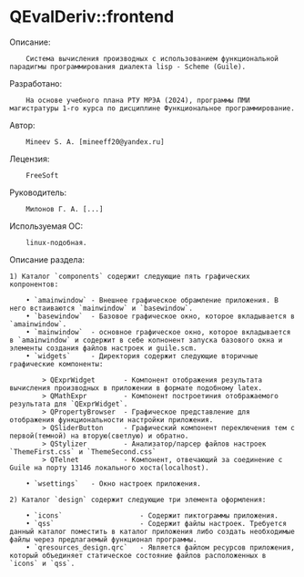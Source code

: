 # QEvalDeriv::frontend

Описание:

		Система вычисления производных с использованием функциональной парадигмы программирования диалекта lisp - Scheme (Guile).

Разработано: 

		На основе учебного плана РТУ МРЭА (2024), программы ПМИ магистратуры 1-го курса по дисциплине Функциональное программирование.

Автор:
		
		Mineev S. A. [mineeff20@yandex.ru]

Лецензия:

		FreeSoft

Руководитель: 

		Милонов Г. А. [...]
		
Используемая ОС:
		
		linux-подобная.

Описание раздела:
	
	1) Каталог `components` содержит следующие пять графических копронентов:
	
		• `amainwindow` - Внешнее графическое обрамление приложения. В него встаиваются `mainwindow` и `basewindow`.
		• `basewindow`  - Базовое графическое окно, которое вкладывается в `amainwindow`.
		• `mainwindow`  - основное графическое окно, которое вкладывается в `amainwindow` и содержит в себе копнонент запуска базового окна и элементы создания файлов настроек и guile.scm.
		• `widgets`	    - Директория содержит следующие вторичные графические компоненты:

			> QExprWidget 		- Компонент отображения результата вычисления производных в приложении в формате подобному latex.
			> QMathExpr			- Компонент построетиния отображаемого результата для `QExprWidget`.
			> QPropertyBrowser	- Графическое представление для отображения функциональности настройки приложения.
			> QSliderButton		- Графический компонент переключения тем с первой(темной) на вторую(светлую) и обратно.
			> QStylizer			- Анализатор/парсер файлов настроек `ThemeFirst.css` и `ThemeSecond.css`
			> QTelnet			- Компонент, отвечающий за соединение с Guile на порту 13146 локального хоста(localhost).
			
		• `wsettings`   - Окно настроек приложения.
		
	2) Каталог `design` содержит следующие три элемента оформления:
	
		• `icons`					- Содержит пиктограммы приложения.
		• `qss`						- Содержит файлы настроек. Требуется данный каталог поместить в каталог приложения либо создать необходимые файлы через предлагаемый функционал программы.
		• `qresources_design.qrc`	- Является файлом ресурсов приложения, который объединяет статическое состояние файлов расположенных в `icons` и `qss`.



